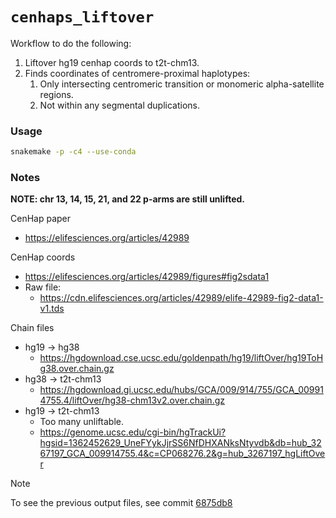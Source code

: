 # `cenhaps_liftover`
Workflow to do the following:
1. Liftover hg19 cenhap coords to t2t-chm13.
2. Finds coordinates of centromere-proximal haplotypes:
    1. Only intersecting centromeric transition or monomeric alpha-satellite regions.
    2. Not within any segmental duplications.


### Usage
```bash
snakemake -p -c4 --use-conda
```

### Notes

**NOTE: chr 13, 14, 15, 21, and 22 p-arms are still unlifted.**

CenHap paper
* https://elifesciences.org/articles/42989

CenHap coords
* https://elifesciences.org/articles/42989/figures#fig2sdata1
* Raw file:
    * https://cdn.elifesciences.org/articles/42989/elife-42989-fig2-data1-v1.tds

Chain files
* hg19 -> hg38
    * https://hgdownload.cse.ucsc.edu/goldenpath/hg19/liftOver/hg19ToHg38.over.chain.gz
* hg38 -> t2t-chm13
    * https://hgdownload.gi.ucsc.edu/hubs/GCA/009/914/755/GCA_009914755.4/liftOver/hg38-chm13v2.over.chain.gz
* hg19 -> t2t-chm13
    * Too many unliftable.
    * https://genome.ucsc.edu/cgi-bin/hgTrackUi?hgsid=1362452629_UneFYykJjrSS6NfDHXANksNtyvdb&db=hub_3267197_GCA_009914755.4&c=CP068276.2&g=hub_3267197_hgLiftOver


> [!NOTE]
> To see the previous output files, see commit [6875db8](https://github.com/koisland/cenhaps_liftover/tree/6875db8116bbea1a7c17c524ec18a46cc975e328)
